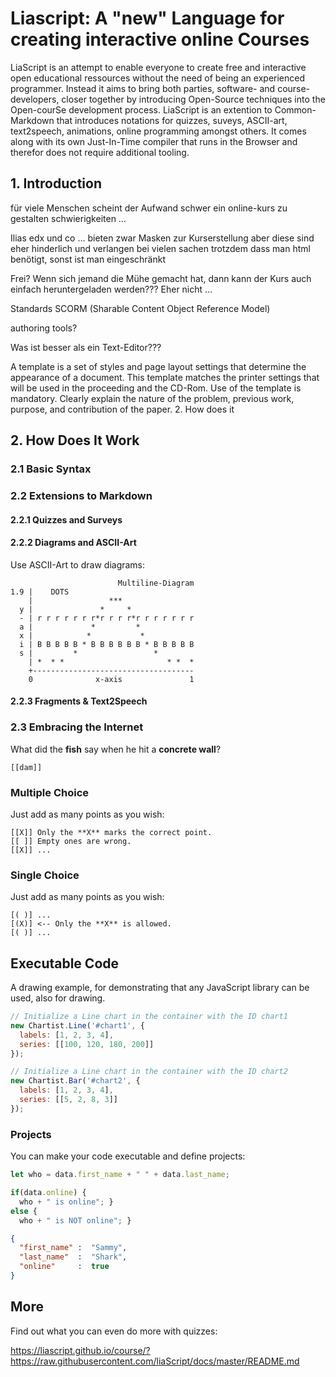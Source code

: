 <!--
author:   André Dietrich, Sebastian Zug

email:    andre.dietrich@ovgu.de

version:  0.0.1

language: en

narrator: US English Female

comment:  Try to write a short comment about
          your course, multiline is also okay.

-->

# Liascript: A "new" Language for creating interactive online Courses

LiaScript is an attempt to enable everyone to create free and interactive open
educational ressources without the need of being an experienced programmer.
Instead it aims to bring both parties, software- and course-developers, closer
together by introducing Open-Source techniques into the Open-courSe development
process. LiaScript is an extention to Common-Markdown that introduces notations
for quizzes, suveys, ASCII-art, text2speech, animations, online programming
amongst others. It comes along with its own Just-In-Time compiler that runs in
the Browser and therefor does not require additional tooling.

## 1. Introduction

für viele Menschen scheint der Aufwand schwer ein online-kurs zu gestalten schwierigkeiten …

Ilias edx und co … bieten zwar Masken zur Kurserstellung aber diese sind eher hinderlich und verlangen bei vielen sachen trotzdem dass man html benötigt, sonst ist man eingeschränkt

Frei? Wenn sich jemand die Mühe gemacht hat, dann kann der Kurs auch einfach heruntergeladen werden??? Eher nicht …

Standards SCORM (Sharable Content Object Reference Model)

authoring tools?

Was ist besser als ein Text-Editor???

A template is a set of styles and page layout settings that determine the appearance of a document. This template matches the printer settings that will be used in the proceeding and the CD-Rom. Use of the template is mandatory.
Clearly explain the nature of the problem, previous work, purpose, and contribution of the paper.
    2. How does it

## 2. How Does It Work



### 2.1 Basic Syntax

### 2.2 Extensions to Markdown

#### 2.2.1 Quizzes and Surveys




#### 2.2.2 Diagrams and ASCII-Art

Use ASCII-Art to draw diagrams:

                            Multiline-Diagram
    1.9 |    DOTS
        |                 ***
      y |               *     *
      - | r r r r r r r*r r r r*r r r r r r r
      a |             *         *
      x |            *           *
      i | B B B B B * B B B B B B * B B B B B
      s |         *                 *
        | *  * *                       * *  *
        +------------------------------------
        0              x-axis               1


#### 2.2.3 Fragments & Text2Speech

### 2.3 Embracing the Internet

What did the **fish** say when he hit a **concrete wall**?

    [[dam]]

### Multiple Choice

Just add as many points as you wish:

    [[X]] Only the **X** marks the correct point.
    [[ ]] Empty ones are wrong.
    [[X]] ...

### Single Choice

Just add as many points as you wish:

    [( )] ...
    [(X)] <-- Only the **X** is allowed.
    [( )] ...

## Executable Code

A drawing example, for demonstrating that any JavaScript library can be used, also for drawing.

```javascript
// Initialize a Line chart in the container with the ID chart1
new Chartist.Line('#chart1', {
  labels: [1, 2, 3, 4],
  series: [[100, 120, 180, 200]]
});

// Initialize a Line chart in the container with the ID chart2
new Chartist.Bar('#chart2', {
  labels: [1, 2, 3, 4],
  series: [[5, 2, 8, 3]]
});
```
<script>@input</script>

<div class="ct-chart ct-golden-section" id="chart1"></div>
<div class="ct-chart ct-golden-section" id="chart2"></div>


### Projects

You can make your code executable and define projects:

``` js     -EvalScript.js
let who = data.first_name + " " + data.last_name;

if(data.online) {
  who + " is online"; }
else {
  who + " is NOT online"; }
```
``` json    +Data.json
{
  "first_name" :  "Sammy",
  "last_name"  :  "Shark",
  "online"     :  true
}
```
<script>
  // insert the JSON dataset into the local variable data
  let data = @input(1);

  // eval the script that uses this dataset
  eval(`@input(0)`);
</script>

## More

Find out what you can even do more with quizzes:

https://liascript.github.io/course/?https://raw.githubusercontent.com/liaScript/docs/master/README.md
